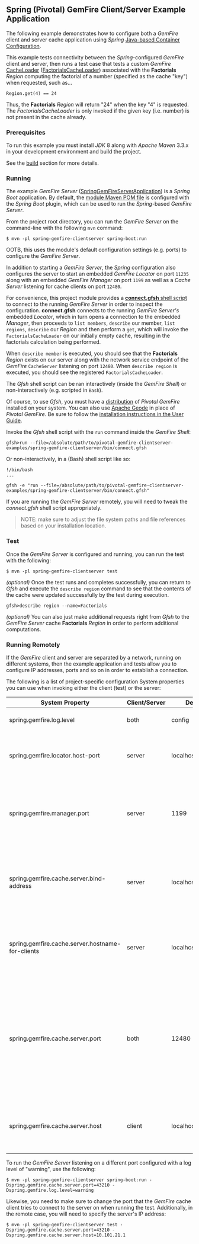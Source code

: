 ## Spring (Pivotal) GemFire Client/Server Example Application

The following example demonstrates how to configure both a *GemFire* client and server cache application using *Spring* 
[Java-based Container Configuration](http://docs.spring.io/spring/docs/current/spring-framework-reference/htmlsingle/#beans-java).

This example tests connectivity between the *Spring*-configured *GemFire* client and server, then runs a test case that tests
a custom *GemFire* [CacheLoader](http://data-docs-samples.cfapps.io/docs-gemfire/latest/javadocs/japi/com/gemstone/gemfire/cache/CacheLoader.html) 
([FactorialsCacheLoader](https://github.com/jxblum/pivotal-gemfire-clientserver-examples/blob/master/spring-gemfire-clientserver/src/main/java/io/pivotal/gemfire/main/SpringGemFireServerApplication.java#L138-L161)) 
associated with the **Factorials** *Region* computing the factorial of a number (specified as the cache "key") when requested, 
such as...

```
Region.get(4) == 24
```

Thus, the **Factorials** *Region* will return "24" when the key "4" is requested.  The *FactorialsCacheLoader* is only invoked
if the given key (i.e. number) is not present in the cache already.

### Prerequisites

To run this example you must install *JDK* 8 along with *Apache Maven* 3.3.x in your development environment 
and build the project.

See the [build](https://github.com/jxblum/pivotal-gemfire-clientserver-examples#build) section for more details.

### Running
 
The example *GemFire Server* ([SpringGemFireServerApplication](https://github.com/jxblum/pivotal-gemfire-clientserver-examples/blob/master/spring-gemfire-clientserver/src/main/java/io/pivotal/gemfire/main/SpringGemFireServerApplication.java)) 
is a *Spring Boot* application.  By default, the [module Maven POM file](https://github.com/jxblum/pivotal-gemfire-clientserver-examples/blob/master/spring-gemfire-clientserver/pom.xml#L76-L82) 
is configured with the *Spring Boot* plugin, which can be used to run the *Spring*-based *GemFire Server*.

From the project root directory, you can run the *GemFire Server* on the command-line with the following `mvn` command:

```
$ mvn -pl spring-gemfire-clientserver spring-boot:run
```

OOTB, this uses the module's default configuration settings (e.g. ports) to configure the *GemFire Server*.

In addition to starting a *GemFire Server*, the *Spring* configuration also configures the server to start an embedded 
*GemFire Locator* on port `11235` along with an embedded *GemFire Manager* on port `1199` as well as a *Cache Server* 
listening for cache clients on port `12480`. 

For convenience, this project module provides a [**connect.gfsh** shell script](https://github.com/jxblum/pivotal-gemfire-clientserver-examples/blob/master/spring-gemfire-clientserver/bin/connect.gfsh) 
to connect to the running *GemFire Server* in order to inspect the configuration.  **connect.gfsh** connects to
the running *GemFire Server's* embedded *Locator*, which in turn opens a connection to the embedded *Manager*, then
proceeds to `list members`, `describe` our member, `list regions`, `describe` our *Region* and then perform a `get`,
which will invoke the `FactorialsCacheLoader` on our initially empty cache, resulting in the factorials calculation 
being performed.
                                                                                 
When `describe member` is executed, you should see that the **Factorials** *Region* exists on our server along with 
the network service endpoint of the *GemFire* `CacheServer` listening on port `12480`.  When `describe region` is 
executed, you should see the registered `FactorialsCacheLoader`.

The *Gfsh* shell script can be ran interactively (inside the *GemFire Shell*) or non-interactively 
(e.g. scripted in `Bash`).

Of course, to use *Gfsh*, you must have a [distribution](https://network.pivotal.io/products/pivotal-gemfire) 
of *Pivotal GemFire* installed on your system.  You can also use [Apache Geode](http://geode.incubator.apache.org/) 
in place of *Pivotal GemFire*.  Be sure to follow the [installation instructions in the User Guide](http://gemfire.docs.pivotal.io/docs-gemfire/getting_started/installation/install_intro.html).

Invoke the *Gfsh* shell script with the `run` command inside the *GemFire Shell*:

```
gfsh>run --file=/absolute/path/to/pivotal-gemfire-clientserver-examples/spring-gemfire-clientserver/bin/connect.gfsh
```

Or non-interactively, in a (Bash) shell script like so:

```
!/bin/bash
...

gfsh -e "run --file=/absolute/path/to/pivotal-gemfire-clientserver-examples/spring-gemfire-clientserver/bin/connect.gfsh"
```

If you are running the *GemFire Server* remotely, you will need to tweak the *connect.gfsh* shell script appropriately.

> NOTE: make sure to adjust the file system paths and file references based on your installation location.

### Test

Once the *GemFire Server* is configured and running, you can run the test with the following:

```
$ mvn -pl spring-gemfire-clientserver test
```

*(optional)* Once the test runs and completes successfully, you can return to *Gfsh* and execute the `describe region` 
command to see that the contents of the cache were updated successfully by the test during execution.

```
gfsh>describe region --name=Factorials
```

*(optional)* You can also just make additional requests right from *Gfsh* to the *GemFire Server* cache **Factorials** *Region* 
in order to perform additional computations.

### Running Remotely

If the *GemFire* client and server are separated by a network, running on different systems, then the example application 
and tests allow you to configure IP addresses, ports and so on in order to establish a connection.

The following is a list of project-specific configuration System properties you can use when invoking either 
the client (test) or the server:

System Property | Client/Server | Default | Description
--------------- | ------------- | ------- | -----------
spring.gemfire.log.level | both | config | Configures the GemFire log level.
spring.gemfire.locator.host-port | server | localhost[11235] | Configures an embedded GemFire Locator that will run on startup.
spring.gemfire.manager.port | server | 1199 | Configures the port on which the embedded GemFire Manager listens for JMX clients (e.g. Gfsh).
spring.gemfire.cache.server.bind-address | server | localhost | Configures the IP address of the NIC on which the GemFire Cache Server will bind the ServerSocket.
spring.gemfire.cache.server.hostname-for-clients | server | localhost | Configures the DNS hostname that client will use to resolve the GemFire Cache Server.
spring.gemfire.cache.server.port | both | 12480 | Configures the port on which the embedded GemFire Cache Server listens for Gemfire cache clients. Also the port that client uses to connect to the GemFire Cache Server.
spring.gemfire.cache.server.host | client | localhost | Configures the host that client uses to connect to the GemFire Cache Server. 

To run the *GemFire Server* listening on a different port configured with a log level of "warning", use the following:

```
$ mvn -pl spring-gemfire-clientserver spring-boot:run -Dspring.gemfire.cache.server.port=43210 -Dspring.gemfire.log.level=warning
```

Likewise, you need to make sure to change the port that the *GemFire* cache client tries to connect to the server on 
when running the test.  Additionally, in the remote case, you will need to specify the server's IP address:

```
$ mvn -pl spring-gemfire-clientserver test -Dspring.gemfire.cache.server.port=43210 -Dspring.gemfire.cache.server.host=10.101.21.1
```

